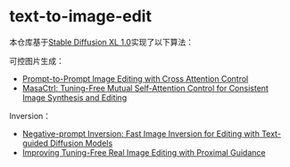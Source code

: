 # text-to-image-edit
本仓库基于[Stable Diffusion XL 1.0](https://huggingface.co/stabilityai/stable-diffusion-xl-base-1.0)实现了以下算法：

可控图片生成：

- [Prompt-to-Prompt Image Editing with Cross Attention Control](https://arxiv.org/abs/2208.01626)
- [MasaCtrl: Tuning-Free Mutual Self-Attention Control for Consistent Image Synthesis and Editing](https://arxiv.org/abs/2304.08465)

Inversion：
- [Negative-prompt Inversion: Fast Image Inversion for Editing with Text-guided Diffusion Models](https://arxiv.org/abs/2305.16807)
-  [Improving Tuning-Free Real Image Editing with Proximal Guidance](https://arxiv.org/abs/2306.05414)